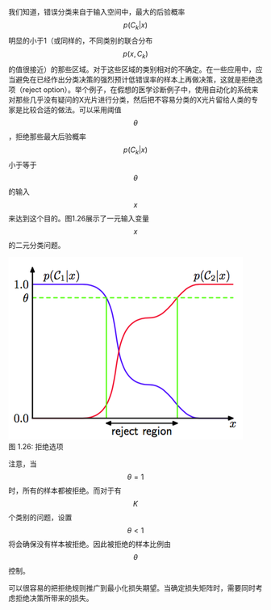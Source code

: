 我们知道，错误分类来自于输入空间中，最大的后验概率$$ p(C_k|x) $$明显的小于1（或同样的，不同类别的联合分布$$ p(x, C_k) $$的值很接近）的那些区域。对于这些区域的类别相对的不确定。在一些应用中，应当避免在已经作出分类决策的强烈预计低错误率的样本上再做决策，这就是拒绝选项（reject
option）。举个例子，在假想的医学诊断例子中，使用自动化的系统来对那些几乎没有疑问的X光片进行分类，然后把不容易分类的X光片留给人类的专家是比较合适的做法。可以采用阈值$$ \theta $$，拒绝那些最大后验概率$$ p(C_k|x) $$小于等于$$ \theta $$的输入$$ x $$来达到这个目的。图1.26展示了一元输入变量$$ x $$的二元分类问题。

![图 1-26](images/reject_option.png)      
图 1.26: 拒绝选项

注意，当$$ \theta = 1 $$时，所有的样本都被拒绝。而对于有$$ K $$个类别的问题，设置$$ \theta < 1 $$将会确保没有样本被拒绝。因此被拒绝的样本比例由$$ \theta $$控制。    

可以很容易的把拒绝规则推广到最小化损失期望。当确定损失矩阵时，需要同时考虑拒绝决策所带来的损失。    

